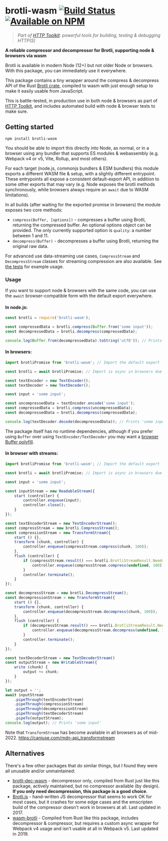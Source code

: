 # brotli-wasm [![Build Status](https://github.com/httptoolkit/brotli-wasm/workflows/CI/badge.svg)](https://github.com/httptoolkit/brotli-wasm/actions) [![Available on NPM](https://img.shields.io/npm/v/brotli-wasm.svg)](https://npmjs.com/package/brotli-wasm)

> _Part of [HTTP Toolkit](https://httptoolkit.tech): powerful tools for building, testing & debugging HTTP(S)_

**A reliable compressor and decompressor for Brotli, supporting node & browsers via wasm**

Brotli is available in modern Node (12+) but not older Node or browsers. With this package, you can immediately use it everywhere.

This package contains a tiny wrapper around the compress & decompress API of the Rust [Brotli crate](https://crates.io/crates/brotli), compiled to wasm with just enough setup to make it easily usable from JavaScript.

This is battle-tested, in production use in both node & browsers as part of [HTTP Toolkit](https://httptoolkit.tech/), and includes automated build with node & browser tests to make sure.

## Getting started

```
npm install brotli-wasm
```

You should be able to import this directly into Node, as normal, or in a browser using any bundler that supports ES modules & webassembly (e.g. Webpack v4 or v5, Vite, Rollup, and most others).

For each target (node.js, commonjs bundlers & ESM bundlers) this module exports a different WASM file & setup, with a slightly different entrypoint. These entrypoints all expose a consistent default-export API, in addition to some other exports that may vary (e.g. Node exposes the brotli methods synchronously, while browsers always require an `await` due to WASM limitations).

In all builds (after waiting for the exported promise in browsers) the module exposes two core methods:

* `compress(Buffer, [options])` - compresses a buffer using Brotli, returning the compressed buffer. An optional options object can be provided. The only currently supported option is `quality`: a number between 1 and 11.
* `decompress(Buffer)` - decompresses a buffer using Brotli, returning the original raw data.

For advanced use data-streaming use cases, `CompressStream` and `DecompressStream` classes for streaming compression are also available. See [the tests](https://github.com/httptoolkit/brotli-wasm/blob/main/test/brotli.spec.ts) for example usage.

### Usage

If you want to support node & browsers with the same code, you can use the `await` browser-compatible form with the default export everywhere.

#### In node.js:

```javascript
const brotli = require('brotli-wasm');

const compressedData = brotli.compress(Buffer.from('some input'));
const decompressedData = brotli.decompress(compressedData);

console.log(Buffer.from(decompressedData).toString('utf8')); // Prints 'some input'
```

#### In browsers:

```javascript
import brotliPromise from 'brotli-wasm'; // Import the default export

const brotli = await brotliPromise; // Import is async in browsers due to wasm requirements!

const textEncoder = new TextEncoder();
const textDecoder = new TextDecoder();

const input = 'some input';

const uncompressedData = textEncoder.encode('some input');
const compressedData = brotli.compress(uncompressedData);
const decompressedData = brotli.decompress(compressedData);

console.log(textDecoder.decode(decompressedData)); // Prints 'some input'
```

The package itself has no runtime dependencies, although if you prefer using `Buffer` over using `TextEncoder/TextDecoder` you may want a [browser Buffer polyfill](https://www.npmjs.com/package/browserify-zlib).

#### In browser with streams:

```javascript
import brotliPromise from 'brotli-wasm'; // Import the default export

const brotli = await brotliPromise; // Import is async in browsers due to wasm requirements!

const input = 'some input';

const inputStream = new ReadableStream({
    start (controller) {
        controller.enqueue(input);
        controller.close();
    }
});

const textEncoderStream = new TextEncoderStream();
const compressStream = new brotli.CompressStream();
const compressionStream = new TransformStream({
    start () {},
    transform (chunk, controller) {
        controller.enqueue(compressStream.compress(chunk, 100));
    },
    flush (controller) {
        if (compressStream.result() === brotli.BrotliStreamResult.NeedsMoreInput) {
            controller.enqueue(compressStream.compress(undefined, 100));
        }
        controller.terminate();
    }
});

const decompressStream = new brotli.DecompressStream();
const decompressionStream = new TransformStream({
    start () {},
    transform (chunk, controller) {
        controller.enqueue(decompressStream.decompress(chunk, 100));
    },
    flush (controller) {
        if (decompressStream.result() === brotli.BrotliStreamResult.NeedsMoreInput) {
            controller.enqueue(decompressStream.decompress(undefined, 100));
        }
        controller.terminate();
    }
});

const textDecoderStream = new TextDecoderStream()
const outputStream = new WritableStream({
    write (chunk) {
        output += chunk;
    }
});

let output = '';
await inputStream
    .pipeThrough(textEncoderStream)
    .pipeThrough(compressionStream)
    .pipeThrough(decompressionStream)
    .pipeThrough(textDecoderStream)
    .pipeTo(outputStream);
console.log(output); // Prints 'some input'
```

Note that `TransformStream` has become available in all browsers as of mid-2022. https://caniuse.com/mdn-api_transformstream

## Alternatives

There's a few other packages that do similar things, but I found they were all unusable and/or unmaintained:

* [brotli-dec-wasm](https://www.npmjs.com/package/brotli-dec-wasm) - decompressor only, compiled from Rust just like this package, actively maintained, but no compressor available (by design). **If you only need decompression, this package is a good choice**.
* [Brotli.js](https://www.npmjs.com/package/brotli) - hand-written JS decompressor that seems to work OK for most cases, but it crashes for some edge cases and the emscripten build of the compressor doesn't work in browsers at all. Last updated in 2017.
* [wasm-brotli](https://www.npmjs.com/package/wasm-brotli) - Compiled from Rust like this package, includes decompressor & compressor, but requires a custom async wrapper for Webpack v4 usage and isn't usable at all in Webpack v5. Last updated in 2019.
